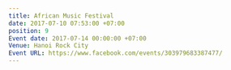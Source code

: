 ```yaml
---
title: African Music Festival
date: 2017-07-10 07:53:00 +07:00
position: 9
Event date: 2017-07-14 00:00:00 +07:00
Venue: Hanoi Rock City
Event URL: https://www.facebook.com/events/303979683387477/
---
```


